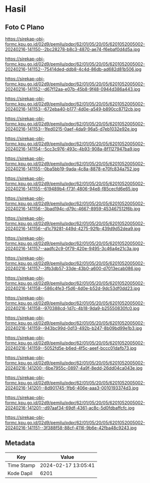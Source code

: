 # Hasil

## Foto C Plano

https://sirekap-obj-formc.kpu.go.id/02d9/pemilu/pdpr/62/01/05/20/05/6201052005002-20240216-141150--2bc28278-b8c3-4870-ae74-f6ebaf0d4d5a.jpg

https://sirekap-obj-formc.kpu.go.id/02d9/pemilu/pdpr/62/01/05/20/05/6201052005002-20240216-141152--75414ded-ddb8-4c4d-86db-ad682d81b506.jpg

https://sirekap-obj-formc.kpu.go.id/02d9/pemilu/pdpr/62/01/05/20/05/6201052005002-20240216-141152--d67f12aa-e07b-45b8-9f48-0944d386a443.jpg

https://sirekap-obj-formc.kpu.go.id/02d9/pemilu/pdpr/62/01/05/20/05/6201052005002-20240216-141153--672eba40-b177-4d0e-a549-b890cc8712cb.jpg

https://sirekap-obj-formc.kpu.go.id/02d9/pemilu/pdpr/62/01/05/20/05/6201052005002-20240216-141153--1fed0215-0aef-4da9-96a5-d7eb1032e92e.jpg

https://sirekap-obj-formc.kpu.go.id/02d9/pemilu/pdpr/62/01/05/20/05/6201052005002-20240216-141154--5cc3c976-493c-4b93-908a-8f1127947ba9.jpg

https://sirekap-obj-formc.kpu.go.id/02d9/pemilu/pdpr/62/01/05/20/05/6201052005002-20240216-141155--0ba5bb19-9ada-4c8a-8878-e70fc834a752.jpg

https://sirekap-obj-formc.kpu.go.id/02d9/pemilu/pdpr/62/01/05/20/05/6201052005002-20240216-141155--619489b4-f73f-4806-94e8-f85cecfd6e65.jpg

https://sirekap-obj-formc.kpu.go.id/02d9/pemilu/pdpr/62/01/05/20/05/6201052005002-20240216-141156--3bad194c-d79c-4667-8959-453467512f6b.jpg

https://sirekap-obj-formc.kpu.go.id/02d9/pemilu/pdpr/62/01/05/20/05/6201052005002-20240216-141156--d1c79281-449d-4275-92fb-439d9d52dea9.jpg

https://sirekap-obj-formc.kpu.go.id/02d9/pemilu/pdpr/62/01/05/20/05/6201052005002-20240216-141157--aadfc2c9-0f79-420e-9495-3c46a4e21c3a.jpg

https://sirekap-obj-formc.kpu.go.id/02d9/pemilu/pdpr/62/01/05/20/05/6201052005002-20240216-141157--3fb3db57-33de-43b0-a600-d7013ecab086.jpg

https://sirekap-obj-formc.kpu.go.id/02d9/pemilu/pdpr/62/01/05/20/05/6201052005002-20240216-141158--586c4fe3-f5d6-4d0e-b52d-9dc53df0dd23.jpg

https://sirekap-obj-formc.kpu.go.id/02d9/pemilu/pdpr/62/01/05/20/05/6201052005002-20240216-141158--970388cd-1d7c-4b18-9da9-b25550830fc0.jpg

https://sirekap-obj-formc.kpu.go.id/02d9/pemilu/pdpr/62/01/05/20/05/6201052005002-20240216-141159--943bc99d-0d13-492b-b247-8b09bd99e1b3.jpg

https://sirekap-obj-formc.kpu.go.id/02d9/pemilu/pdpr/62/01/05/20/05/6201052005002-20240216-141159--5052fd5e-b6ed-4f5c-aeef-bccc01dafb73.jpg

https://sirekap-obj-formc.kpu.go.id/02d9/pemilu/pdpr/62/01/05/20/05/6201052005002-20240216-141200--6be7955c-0897-4a9f-8edd-26dd04ca043e.jpg

https://sirekap-obj-formc.kpu.go.id/02d9/pemilu/pdpr/62/01/05/20/05/6201052005002-20240216-141201--8d901745-1fb6-406e-aaa3-0010193374d3.jpg

https://sirekap-obj-formc.kpu.go.id/02d9/pemilu/pdpr/62/01/05/20/05/6201052005002-20240216-141201--d97aaf34-69df-4361-ac8c-5d0fdbaffcfc.jpg

https://sirekap-obj-formc.kpu.go.id/02d9/pemilu/pdpr/62/01/05/20/05/6201052005002-20240216-141151--3f388f58-88cf-4116-9b6e-42fba48c9243.jpg


## Metadata

| Key        | Value               |
| ---------- | ------------------- |
| Time Stamp | 2024-02-17 13:05:41 |
| Kode Dapil | 6201                |



